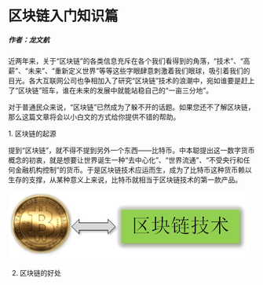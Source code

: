 # 区块链入门知识篇
##### 作者：龙文航
<p></p>
<p>近两年来，关于“区块链”的各类信息充斥在各个我们看得到的角落，“技术”、“高薪”、“未来”、“重新定义世界”等等这些字眼肆意刺激着我们眼球，吸引着我们的目光。各大互联网公司也争相加入了研究“区块链”技术的浪潮中，宛如谁要是赶上了“区块链”班车，谁在未来的发展中就能站稳自己的“一亩三分地”。</p>
<p>对于普通民众来说，“区块链”已然成为了躲不开的话题。如果您还不了解区块链，那么这篇文章将会以小白文的方式给你提供不错的帮助。</p>
1. 区块链的起源
<p>提到“区块链”，就不得不提到另外一个东西——比特币。中本聪提出这一数字货币概念的初衷，就是想要让世界诞生一种“去中心化”、“世界流通”、“不受央行和任何金融机构控制”的货币。于是区块链技术应运而生，成为了比特币这种货币赖以生存的支撑，从某种意义上来说，比特币就相当于区块链技术的第一款产品。</p>

![avatar](https://github.com/SmallNancy/trueChain/blob/master/pic1.png)

2. 区块链的好处

